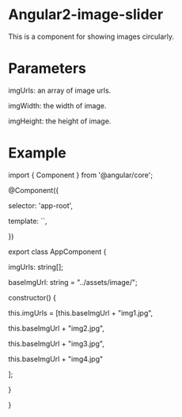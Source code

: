 # Angular2-image-slider
This is a component for showing images circularly.

# Parameters
<p>imgUrls: an array of image urls.</p>
<p>imgWidth: the width of image.</p>
<p>imgHeight: the height of image.</p>

# Example
<p>import { Component } from '@angular/core';</p>

<p>@Component({</p>
<p>  selector: 'app-root',</p>
<p>  template: `<img-slider [imgUrls]=imgUrls [imgWidth]=720 [imgHeight]=300></img-slider>`,</p>
<p>})</p>
<p>export class AppComponent {</p>
<p>  imgUrls: string[];</p>
<p>  baseImgUrl: string = "../assets/image/";</p>

<p>  constructor() {</p>
<p>    this.imgUrls = [this.baseImgUrl + "img1.jpg",</p>
<p>      this.baseImgUrl + "img2.jpg",</p>
<p>      this.baseImgUrl + "img3.jpg",</p>
<p>      this.baseImgUrl + "img4.jpg"</p>
<p>    ];</p>
<p>  }</p>
<p>}</p>
